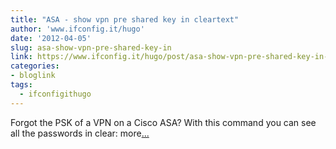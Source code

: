 ```yaml
---
title: "ASA - show vpn pre shared key in cleartext"
author: 'www.ifconfig.it/hugo'
date: '2012-04-05'
slug: asa-show-vpn-pre-shared-key-in
link: https://www.ifconfig.it/hugo/post/asa-show-vpn-pre-shared-key-in-cleartext/
categories:
- bloglink
tags:
  - ifconfigithugo
---
```


Forgot the PSK of a VPN on a Cisco ASA? With this command you can see all the passwords in clear: more[... <i class="fas fa-external-link-alt"></i>](https://www.ifconfig.it/hugo/post/asa-show-vpn-pre-shared-key-in-cleartext/)

